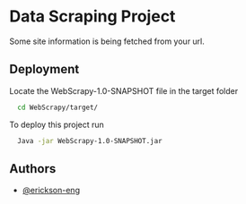 
# Data Scraping Project

Some site information is being fetched from your url.

## Deployment

Locate the WebScrapy-1.0-SNAPSHOT file in the target folder
```bash
  cd WebScrapy/target/
```

To deploy this project run

```bash
  Java -jar WebScrapy-1.0-SNAPSHOT.jar
```


## Authors

- [@erickson-eng](https://github.com/Erickson-Eng)

  

